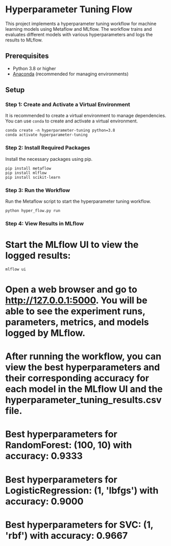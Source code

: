 # Hyperparameter Tuning Flow  
  
This project implements a hyperparameter tuning workflow for machine learning models using Metaflow and MLflow. The workflow trains and evaluates different models with various hyperparameters and logs the results to MLflow.  
  
## Prerequisites  
  
- Python 3.8 or higher  
- [Anaconda](https://www.anaconda.com/products/distribution) (recommended for managing environments)  
  
## Setup  
  
### Step 1: Create and Activate a Virtual Environment  
  
It is recommended to create a virtual environment to manage dependencies. You can use `conda` to create and activate a virtual environment.  
  
```
conda create -n hyperparameter-tuning python=3.8  
conda activate hyperparameter-tuning
```
 

### Step 2: Install Required Packages
 
Install the necessary packages using pip.

```
pip install metaflow  
pip install mlflow  
pip install scikit-learn  
 ```
 

### Step 3: Run the Workflow
 
Run the Metaflow script to start the hyperparameter tuning workflow.


```python hyper_flow.py run  ```
 

### Step 4: View Results in MLflow
 

# Start the MLflow UI to view the logged results:

```mlflow ui```
 
# Open a web browser and go to http://127.0.0.1:5000. You will be able to see the experiment runs, parameters, metrics, and models logged by MLflow.
# After running the workflow, you can view the best hyperparameters and their corresponding accuracy for each model in the MLflow UI and the hyperparameter_tuning_results.csv file.


# Best hyperparameters for RandomForest: (100, 10) with accuracy: 0.9333  
# Best hyperparameters for LogisticRegression: (1, 'lbfgs') with accuracy: 0.9000  
# Best hyperparameters for SVC: (1, 'rbf') with accuracy: 0.9667  
 

